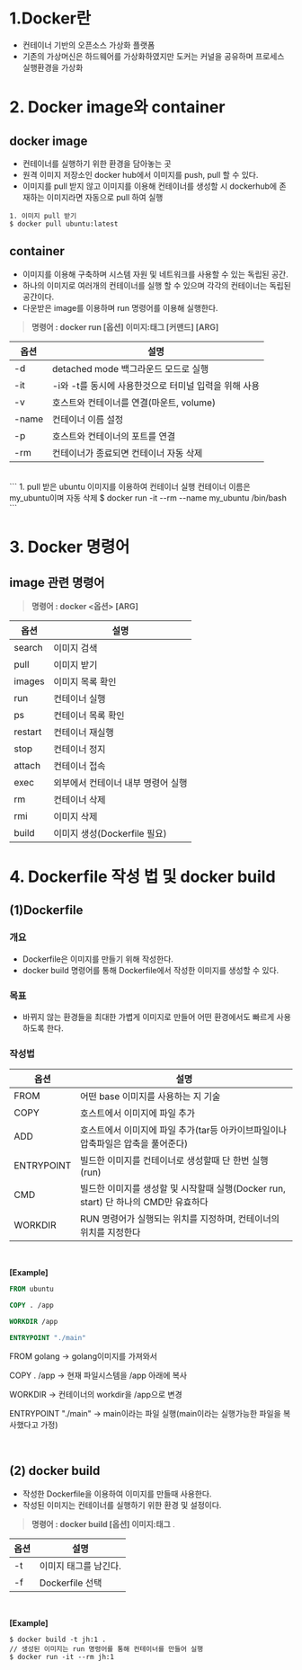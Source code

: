 # 1.**Docker란**
- 컨테이너 기반의 오픈소스 가상화 플랫폼
- 기존의 가상머신은 하드웨어를 가상화하였지만 도커는 커널을 공유하며 프로세스 실행환경을 가상화
# **2. Docker image와 container**
## docker image
- 컨테이너를 실행하기 위한 환경을 담아놓는 곳
- 원격 이미지 저장소인 docker hub에서 이미지를 push, pull 할 수 있다.
- 이미지를 pull 받지 않고 이미지를 이용해 컨테이너를 생성할 시 dockerhub에 존재하는 이미지라면 자동으로 pull 하여 실행
```
1. 이미지 pull 받기
$ docker pull ubuntu:latest
```
## container
- 이미지를 이용해 구축하며 시스템 자원 및 네트워크를 사용할 수 있는 독립된 공간.
- 하나의 이미지로 여러개의 컨테이너를 실행 할 수 있으며 각각의 컨테이너는 독립된 공간이다.
- 다운받은 image를 이용하며 run 명령어를 이용해 실행한다. 
> **명령어 : docker run [옵션] 이미지:태그 [커맨드] [ARG]** 

옵션 | 설명 
---- | ---- 
-d | detached mode 백그라운드 모드로 실행
-it | -i와 -t를 동시에 사용한것으로 터미널 입력을 위해 사용
-v | 호스트와 컨테이너를 연결(마운트, volume)
-name | 컨테이너 이름 설정
-p | 호스트와 컨테이너의 포트를 연결
-rm | 컨테이너가 종료되면 컨테이너 자동 삭제 
<br>
```
1. pull 받은 ubuntu 이미지를 이용하여 컨테이너 실행
컨테이너 이름은 my_ubuntu이며 자동 삭제
$ docker run -it --rm --name my_ubuntu /bin/bash
```


# **3. Docker 명령어**
## image 관련 명령어
>**명령어 : docker <옵션> [ARG]**

옵션 | 설명
---- | ----
search | 이미지 검색
pull | 이미지 받기
images | 이미지 목록 확인
run | 컨테이너 실행
ps | 컨테이너 목록 확인
restart | 컨테이너 재실행
stop | 컨테이너 정지
attach | 컨테이너 접속
exec | 외부에서 컨테이너 내부 명령어 실행
rm | 컨테이너 삭제
rmi | 이미지 삭제 
build | 이미지 생성(Dockerfile 필요)

# **4. Dockerfile 작성 법 및 docker build**
## (1)Dockerfile
### 개요
- Dockerfile은 이미지를 만들기 위해 작성한다.
- docker build 명령어를 통해 Dockerfile에서 작성한 이미지를 생성할 수 있다.
### 목표
- 바뀌지 않는 환경들을 최대한 가볍게 이미지로 만들어 어떤 환경에서도 빠르게 사용하도록 한다.

### 작성법
옵션 | 설명
---- | ----
FROM | 어떤 base 이미지를 사용하는 지 기술
COPY | 호스트에서 이미지에 파일 추가
ADD | 호스트에서 이미지에 파일 추가(tar등 아카이브파일이나 압축파일은 압축을 풀어준다)
ENTRYPOINT | 빌드한 이미지를 컨테이너로 생성할때 단 한번 실행(run)
CMD | 빌드한 이미지를 생성할 및 시작할때 실행(Docker run, start) 단 하나의 CMD만 유효하다
WORKDIR | RUN 명령어가 실행되는 위치를 지정하며, 컨테이너의 위치를 지정한다
<br>

**[Example]**
``` Dockerfile
FROM ubuntu

COPY . /app

WORKDIR /app

ENTRYPOINT "./main"
```
FROM golang -> golang이미지를 가져와서 

COPY . /app -> 현재 파일시스템을 /app 아래에 복사  

WORKDIR -> 컨테이너의 workdir을 /app으로 변경  

ENTRYPOINT "./main" -> main이라는 파일 실행(main이라는 실행가능한 파일을 복사했다고 가정)

<br>

## (2) docker build
- 작성한 Dockerfile을 이용하여 이미지를 만들때 사용한다.
- 작성된 이미지는 컨테이너를 실행하기 위한 환경 및 설정이다.

>**명령어 : docker build [옵션] 이미지:태그** .

옵션 | 설명
---- | ----
-t | 이미지 태그를 남긴다.
-f | Dockerfile 선택

<br>

**[Example]**
```
$ docker build -t jh:1 .
// 생성된 이미지는 run 명령어를 통해 컨테이너를 만들어 실행
$ docker run -it --rm jh:1
```



